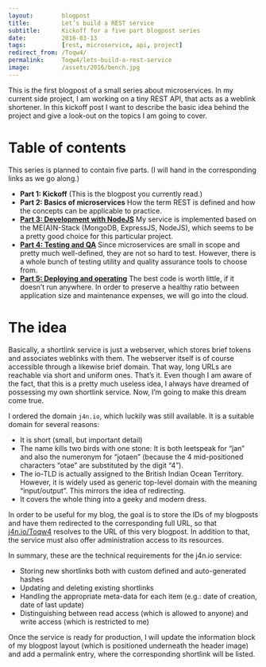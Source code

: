 ```yaml
---
layout:        blogpost
title:         Let’s build a REST service
subtitle:      Kickoff for a five part blogpost series
date:          2016-03-13
tags:          [rest, microservice, api, project]
redirect_from: /Toqw4/
permalink:     Toqw4/lets-build-a-rest-service
image:         /assets/2016/bench.jpg
---
```


This is the first blogpost of a small series about microservices. In my current side project, I am working on a tiny REST API, that acts as a weblink shortener. In this kickoff post I want to describe the basic idea behind the project and give a look-out on the topics I am going to cover.


# Table of contents

This series is planned to contain five parts. (I will hand in the corresponding links as we go along.)

- **Part 1: Kickoff** (This is the blogpost you currently read.)
- **Part 2: Basics of microservices** How the term REST is defined and how the concepts can be applicable to practice.
- [**Part 3: Development with NodeJS**](/Q6eUW/coding-j4nio-with-nodejs) My service is implemented based on the ME(A)N-Stack (MongoDB, ExpressJS, NodeJS), which seems to be a pretty good choice for this particular project.
- [**Part 4: Testing and QA**](/v24iU/testing-and-qa-of-j4nio) Since microservices are small in scope and pretty much well-defined, they are not so hard to test. However, there is a whole bunch of testing utility and quality assurance tools to choose from.
- [**Part 5: Deploying and operating**](/Tt7Yh/deployment-and-operating) The best code is worth little, if it doesn’t run anywhere. In order to preserve a healthy ratio between application size and maintenance expenses, we will go into the cloud.


# The idea

Basically, a shortlink service is just a webserver, which stores brief tokens and associates weblinks with them. The webserver itself is of course accessible through a likewise brief domain. That way, long URLs are reachable via short and uniform ones. That’s it. Even though I am aware of the fact, that this is a pretty much useless idea, I always have dreamed of possessing my own shortlink service. Now, I’m going to make this dream come true.

I ordered the domain `j4n.io`, which luckily was still available. It is a suitable domain for several reasons:

- It is short (small, but important detail)
- The name kills two birds with one stone: It is both leetspeak for “jan” and also the numeronym for “jotaen” (because the 4 mid-positioned characters “otae” are substituted by the digit “4”).
- The io-TLD is actually assigned to the British Indian Ocean Territory. However, it is widely used as generic top-level domain with the meaning “input/output”. This mirrors the idea of redirecting.
- It covers the whole thing into a geeky and modern dress.

In order to be useful for my blog, the goal is to store the IDs of my blogposts and have them redirected to the corresponding full URL, so that [j4n.io/Toqw4](http://j4n.io/Toqw4) resolves to the URL of this very blogpost. In addition to that, the service must also offer administration access to its resources.

In summary, these are the technical requirements for the j4n.io service:

- Storing new shortlinks both with custom defined and auto-generated hashes
- Updating and deleting existing shortlinks
- Handling the appropriate meta-data for each item (e.g.: date of creation, date of last update)
- Distinguishing between read access (which is allowed to anyone) and write access (which is restricted to me)

Once the service is ready for production, I will update the information block of my blogpost layout (which is positioned underneath the header image) and add a permalink entry, where the corresponding shortlink will be listed.
